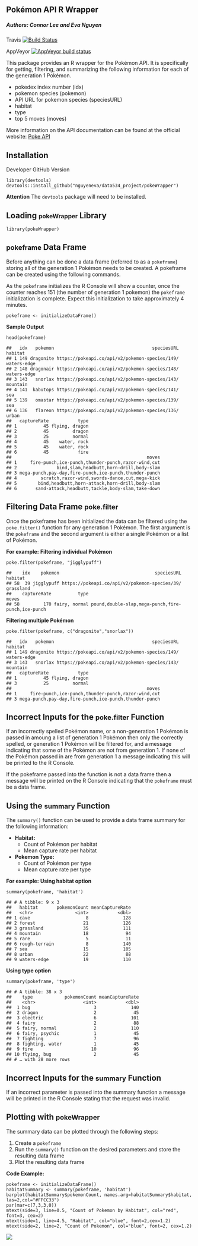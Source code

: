 ## Pokémon API R Wrapper
##### Authors: Connor Lee and Eva Nguyen

Travis
[![Build Status](https://travis-ci.org/nguyeneva/data534_project.svg?branch=master)](https://travis-ci.org/nguyeneva/data534_project)

AppVeyor [![AppVeyor build status](https://ci.appveyor.com/api/projects/status/github/nguyeneva/data534_project?branch=master&svg=true)](https://ci.appveyor.com/project/nguyeneva/data534_project)



This package provides an R wrapper for the Pokémon API. It is specifically for getting, filtering, and summarizing the following information for each of the generation 1 Pokémon.

  - pokedex index number (idx)
  - pokemon species (pokemon)
  - API URL for pokemon species (speciesURL)
  - habitat
  - type
  - top 5 moves (moves)

More information on the API documentation can be found at the official website: [Poke API](https://pokeapi.co/)

## Installation
Developer GitHub Version
```
library(devtools)
devtools::install_github("nguyeneva/data534_project/pokeWrapper")
```
**Attention**
The `devtools` package will need to be installed.

## Loading  <font size="3">pokeWrapper</font> Library
```
library(pokeWrapper)
```

## <font size="4">pokeframe</font> Data Frame
Before anything can be done a data frame (referred to as a `pokeframe`) storing all of the generation 1 Pokémon needs to be created. A pokeframe can be created using the following commands.

As the `pokeframe` initializes the R Console will show a counter, once the counter reaches 151 (the number of generation 1 pokemon) the `pokeframe` initialization is complete. Expect this initialization to take approximately 4 minutes.
```
pokeframe <- initializeDataFrame()
```
**Sample Output**
```
head(pokeframe)
```
```
##   idx   pokemon                                     speciesURL     habitat
## 1 149 dragonite https://pokeapi.co/api/v2/pokemon-species/149/ waters-edge
## 2 148 dragonair https://pokeapi.co/api/v2/pokemon-species/148/ waters-edge
## 3 143   snorlax https://pokeapi.co/api/v2/pokemon-species/143/    mountain
## 4 141  kabutops https://pokeapi.co/api/v2/pokemon-species/141/         sea
## 5 139   omastar https://pokeapi.co/api/v2/pokemon-species/139/         sea
## 6 136   flareon https://pokeapi.co/api/v2/pokemon-species/136/       urban
##   captureRate           type
## 1          45 flying, dragon
## 2          45         dragon
## 3          25         normal
## 4          45    water, rock
## 5          45    water, rock
## 6          45           fire
##                                                   moves
## 1     fire-punch,ice-punch,thunder-punch,razor-wind,cut
## 2               bind,slam,headbutt,horn-drill,body-slam
## 3 mega-punch,pay-day,fire-punch,ice-punch,thunder-punch
## 4         scratch,razor-wind,swords-dance,cut,mega-kick
## 5        bind,headbutt,horn-attack,horn-drill,body-slam
## 6       sand-attack,headbutt,tackle,body-slam,take-down
```

## Filtering Data Frame <font size="4">poke.filter</font>
Once the pokeframe has been initialized the data can be filtered using the `poke.filter()` function for any generation 1 Pokémon. The first argument is the `pokeframe` and the second argument is either a single Pokémon or a list of Pokémon.

**For example:**
**Filtering individual Pokémon**
```
poke.filter(pokeframe, "jigglypuff")
```
```
##    idx    pokemon                                    speciesURL   habitat
## 58  39 jigglypuff https://pokeapi.co/api/v2/pokemon-species/39/ grassland
##    captureRate          type                                             moves
## 58         170 fairy, normal pound,double-slap,mega-punch,fire-punch,ice-punch
```
**Filtering multiple Pokémon**
```
poke.filter(pokeframe, c("dragonite","snorlax"))
```
```
##   idx   pokemon                                     speciesURL     habitat
## 1 149 dragonite https://pokeapi.co/api/v2/pokemon-species/149/ waters-edge
## 3 143   snorlax https://pokeapi.co/api/v2/pokemon-species/143/    mountain
##   captureRate           type
## 1          45 flying, dragon
## 3          25         normal
##                                                   moves
## 1     fire-punch,ice-punch,thunder-punch,razor-wind,cut
## 3 mega-punch,pay-day,fire-punch,ice-punch,thunder-punch
```
## Incorrect Inputs for the <font size="4">poke.filter</font> Function
If an incorrectly spelled Pokémon name, or a non-generation 1 Pokémon is passed in amoung a list of generation 1 Pokémon then only the correctly spelled, or generation 1 Pokémon will be filtered for, and a message indicating that some of the Pokémon are not from generation 1. If none of the Pokémon passed in are from generation 1 a message indicating this will be printed to the R Console.

If the pokeframe passed into the function is not a data frame then a message will be printed on the R Console indicating that the `pokeframe` must be a data frame.

## Using the <font size="4">summary</font> Function
The `summary()` function can be used to provide a data frame summary for the following information:

- **Habitat:**
  - Count of Pokémon per habitat
  - Mean capture rate per habitat
- **Pokemon Type:**
  - Count of Pokémon per type
  - Mean capture rate per type

**For example:**
**Using habitat option**
```
summary(pokeframe, 'habitat')
```
```
## # A tibble: 9 x 3
##   habitat       pokemonCount meanCaptureRate
##   <chr>                <int>           <dbl>
## 1 cave                     8             128
## 2 forest                  21             126
## 3 grassland               35             111
## 4 mountain                18              94
## 5 rare                     5              11
## 6 rough-terrain            8             140
## 7 sea                     15             105
## 8 urban                   22              88
## 9 waters-edge             19             110
```
**Using type option**
```
summary(pokeframe, 'type')
```
```
## # A tibble: 38 x 3
##    type            pokemonCount meanCaptureRate
##    <chr>                  <int>           <dbl>
##  1 bug                        3             140
##  2 dragon                     2              45
##  3 electric                   6             101
##  4 fairy                      2              88
##  5 fairy, normal              2             110
##  6 fairy, psychic             1              45
##  7 fighting                   7              96
##  8 fighting, water            1              45
##  9 fire                      10              96
## 10 flying, bug                2              45
## # … with 28 more rows
```

## Incorrect Inputs for the <font size="4">summary</font> Function
If an incorrect parameter is passed into the summary function a message will be printed in the R Console stating that the request was invalid.

## Plotting with <font size="4">pokeWrapper</font>
The summary data can be plotted through the following steps:

1. Create a `pokeframe`
2. Run the `summary()` function on the desired parameters and store the resulting data frame
3. Plot the resulting data frame

**Code Example:**
```
pokeframe <- initializeDataFrame()
habitatSummary <- summary(pokeframe, 'habitat')
barplot(habitatSummary$pokemonCount, names.arg=habitatSummary$habitat, las=2,col="#FFCC33")
par(mar=c(7,3,3,0))
mtext(side=3, line=0.5, "Count of Pokemon by Habitat", col="red", font=3, cex=2)
mtext(side=1, line=4.5, "Habitat", col="blue", font=2,cex=1.2)
mtext(side=2, line=2, "Count of Pokemon", col="blue", font=2, cex=1.2)
```
![](habitat_summary_plot.png)

